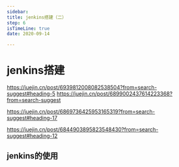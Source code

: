```yaml
---
sidebar:
title: jenkins搭建（二）
step: 6
isTimeLine: true
date: 2020-09-14

---
```

# jenkins搭建


https://juejin.cn/post/6939812008082538504?from=search-suggest#heading-5
https://juejin.cn/post/6899002437614223368?from=search-suggest



https://juejin.cn/post/6869736425953165319?from=search-suggest#heading-17


https://juejin.cn/post/6844903895823548430?from=search-suggest#heading-12



## jenkins的使用











